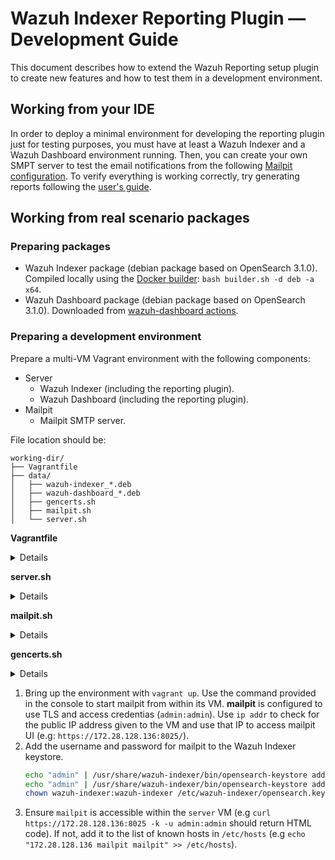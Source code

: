# Wazuh Indexer Reporting Plugin — Development Guide
This document describes how to extend the Wazuh Reporting setup plugin to create new features and how to test them in a development environment.

## Working from your IDE

In order to deploy a minimal environment for developing the reporting plugin just for testing purposes, you must have at least a Wazuh Indexer and a Wazuh Dashboard environment running. Then, you can create your own SMPT server to test the email notifications from the following [Mailpit configuration](https://github.com/wazuh/wazuh-indexer-reporting/tree/main/docs).
To verify everything is working correctly, try generating reports following the [user's guide](../../ref/modules/reporting/usage.md).

## Working from real scenario packages

### Preparing packages

- Wazuh Indexer package (debian package based on OpenSearch 3.1.0). Compiled locally using the [Docker builder](https://github.com/wazuh/wazuh-indexer/tree/main/build-scripts): `bash builder.sh -d deb -a x64`.
- Wazuh Dashboard package (debian package based on OpenSearch 3.1.0). Downloaded from [wazuh-dashboard actions](https://github.com/wazuh/wazuh-dashboard/actions/runs/16009728935).

### Preparing a development environment

Prepare a multi-VM Vagrant environment with the following components:

- Server
  - Wazuh Indexer (including the reporting plugin).
  - Wazuh Dashboard (including the reporting plugin).
- Mailpit
  - Mailpit SMTP server.

File location should be:
```
working-dir/
├── Vagrantfile
├── data/
│   ├── wazuh-indexer_*.deb
│   ├── wazuh-dashboard_*.deb
│   ├── gencerts.sh
│   ├── mailpit.sh
│   └── server.sh
```

**Vagrantfile**

<details><summary>Details</summary>
<p>

```rb
class VagrantPlugins::ProviderVirtualBox::Action::Network
  def dhcp_server_matches_config?(dhcp_server, config)
    true
  end
end

Vagrant.configure("2") do |config|

    config.vm.define "server" do |server|
      server.vm.box = "generic/ubuntu2204"
      server.vm.provider "virtualbox" do |vb|
        vb.memory = "8192"
      end
      # For Hyper-V provider
      #server.vm.provider "hyperv" do |hv|
      #  hv.memory = 8192
      #end
      server.vm.network "private_network", type: "dhcp"
      server.vm.hostname = "rhel-server"
      config.vm.provision "file", source: "data", destination: "/tmp/vagrant_data"

      server.vm.provision "shell", privileged: true, path: "data/server.sh"
    end

    config.vm.define "mailpit" do |mailpit|
      mailpit.vm.box = "generic/ubuntu2204"
      mailpit.vm.provider "virtualbox" do |vb|
        vb.memory = "1024"
      end
      # For Hyper-V provider
      #client.vm.provider "hyperv" do |hv|
      #  hv.memory = 8192
      #end
      mailpit.vm.network "private_network", type: "dhcp"
      mailpit.vm.hostname = "mailpit"

      config.vm.provision "file", source: "data", destination: "/tmp/vagrant_data"

      mailpit.vm.provision "shell", privileged: true, path: "data/mailpit.sh"
    end

end
```
</p>
</details>


**server.sh**
<details><summary>Details</summary>
<p>

```bash
#!/bin/bash

# Install
dpkg -i /tmp/vagrant_data/wazuh-indexer*.deb
dpkg -i /tmp/vagrant_data/wazuh-dashboard*.deb

# Setup

## Create certs
mkdir certs
cd certs || exit 1
bash /tmp/vagrant_data/gencerts.sh .

mkdir -p /etc/wazuh-indexer/certs
cp admin.pem  /etc/wazuh-indexer/certs/admin.pem
cp admin.key /etc/wazuh-indexer/certs/admin-key.pem
cp indexer.pem  /etc/wazuh-indexer/certs/indexer.pem
cp indexer-key.pem /etc/wazuh-indexer/certs/indexer-key.pem
cp ca.pem /etc/wazuh-indexer/certs/root-ca.pem
chown -R wazuh-indexer.wazuh-indexer /etc/wazuh-indexer/certs/

mkdir -p /etc/wazuh-dashboard/certs
cp dashboard.pem  /etc/wazuh-dashboard/certs/dashboard.pem
cp dashboard-key.pem /etc/wazuh-dashboard/certs/dashboard-key.pem
cp ca.pem /etc/wazuh-dashboard/certs/root-ca.pem
chown -R wazuh-dashboard.wazuh-dashboard /etc/wazuh-dashboard/certs/

systemctl daemon-reload

## set up Indexer
systemctl enable wazuh-indexer
systemctl start wazuh-indexer
/usr/share/wazuh-indexer/bin/indexer-security-init.sh

## set up Dashboard
systemctl enable wazuh-dashboard
systemctl start wazuh-dashboard

## enable IPv6
modprobe ipv6
sysctl -w net.ipv6.conf.all.disable_ipv6=0

## turn off firewalld
sudo ufw disable
```
</p>
</details>


**mailpit.sh**
<details><summary>Details</summary>
<p>

```bash
#!/bin/bash

# Install
curl -sOL https://raw.githubusercontent.com/axllent/mailpit/develop/install.sh && INSTALL_PATH=/usr/bin sudo bash ./install.sh

# Setup
## set up Mailpit
useradd -r -s /bin/false mailpit
groupadd -r mailpit
### Create directories
mkdir -p /var/lib/mailpit
chown -R mailpit.mailpit /var/lib/mailpit

### Create password file
mkdir -p /etc/mailpit
echo "admin:$(openssl passwd -apr1 admin)" > /etc/mailpit/passwords
chown -R mailpit.mailpit /var/lib/mailpit

## Create certs
mkdir certs
cd certs || exit 1
bash /tmp/vagrant_data/gencerts.sh .

mkdir -p /etc/mailpit/certs
cp admin.pem  /etc/mailpit/certs/admin.pem
cp admin.key /etc/mailpit/certs/admin-key.pem
cp mailpit.pem  /etc/mailpit/certs/mailpit.pem
cp mailpit-key.pem /etc/mailpit/certs/mailpit-key.pem
cp ca.pem /etc/mailpit/certs/root-ca.pem
chown -R mailpit.mailpit /etc/mailpit/certs/

## enable IPv6
modprobe ipv6
sysctl -w net.ipv6.conf.all.disable_ipv6=0

## turn off firewalld
sudo ufw disable

echo "======================================================"
echo "Start Mailpit with the following command:"
echo ""
echo "mailpit --listen 0.0.0.0:8025 --smtp 0.0.0.0:1025 --database /var/lib/mailpit.db --ui-auth-file /etc/mailpit/passwords --ui-tls-cert /etc/mailpit/certs/admin.pem --ui-tls-key /etc/mailpit/certs/admin-key.pem --smtp-tls-cert /etc/mailpit/certs/mailpit.pem --smtp-tls-key /etc/mailpit/certs/mailpit-key.pem"
echo "======================================================"

# Adding HTTPS: https://mailpit.axllent.org/docs/configuration/http/
# mailpit --ui-tls-cert /path/to/cert.pem --ui-tls-key /path/to/key.pem

# Adding basic authentication: https://mailpit.axllent.org/docs/configuration/passwords/
# mailpit --ui-auth-file /path/to/password-file
```

</p>
</details>

**gencerts.sh**
<details><summary>Details</summary>
<p>

```bash
#!/bin/bash

if [[ $# -ne 1 ]]; then
fs=$(mktemp -d)
else
fs=$1
shift
fi

echo Working directory $fs
cd $fs

if [[ ! -e $fs/cfssl ]]; then
curl -s -L -o $fs/cfssl https://pkg.cfssl.org/R1.2/cfssl_linux-amd64
curl -s -L -o $fs/cfssljson https://pkg.cfssl.org/R1.2/cfssljson_linux-amd64
chmod 755 $fs/cfssl*
fi

cfssl=$fs/cfssl
cfssljson=$fs/cfssljson

if [[ ! -e $fs/ca.pem ]]; then

cat << EOF | $cfssl gencert -initca - | $cfssljson -bare ca -
{
  "CN": "Wazuh",
  "key": {
    "algo": "rsa",
    "size": 2048
  },
  "names": [
  {
    "C": "US",
    "L": "San Francisco",
    "O": "Wazuh",
    "OU": "Wazuh Root CA"
  }
 ]
}
EOF

fi

if [[ ! -e $fs/ca-config.json ]]; then
$cfssl print-defaults config > ca-config.json
fi

gencert_rsa() {
        name=$1
        profile=$2
cat << EOF | $cfssl gencert -ca=ca.pem -ca-key=ca-key.pem -config=ca-config.json -profile=$profile -hostname="$name,127.0.0.1,localhost" - | $cfssljson -bare $name -
{
  "CN": "$i",
  "key": {
    "algo": "rsa",
    "size": 2048
  },
  "names": [
  {
    "C": "US",
    "L": "California",
    "O": "Wazuh",
    "OU": "Wazuh"
  }
  ],
  "hosts": [
    "$i",
    "localhost"
  ]
}
EOF
openssl pkcs8 -topk8 -inform pem -in $name-key.pem -outform pem -nocrypt -out $name.key
}

gencert_ec() {
    openssl ecparam -name secp256k1 -genkey -noout -out jwt-private.pem
    openssl ec -in jwt-private.pem -pubout -out jwt-public.pem
}

hosts=(indexer dashboard mailpit)
for i in "${hosts[@]}"; do
        gencert_rsa $i www
done

users=(admin)
for i in "${users[@]}"; do
        gencert_rsa $i client
done

gencert_ec
```

</p>
</details>

1. Bring up the environment with `vagrant up`. Use the command provided in the console to start mailpit from within its VM. **mailpit** is configured to use TLS and access credentias (`admin:admin`). Use `ip addr` to check for the public IP address given to the VM and use that IP to access mailpit UI (e.g: `https://172.28.128.136:8025/`).
2. Add the username and password for mailpit to the Wazuh Indexer keystore.
    ```bash
    echo "admin" | /usr/share/wazuh-indexer/bin/opensearch-keystore add opensearch.notifications.core.email.mailpit.username
    echo "admin" | /usr/share/wazuh-indexer/bin/opensearch-keystore add opensearch.notifications.core.email.mailpit.password
    chown wazuh-indexer:wazuh-indexer /etc/wazuh-indexer/opensearch.keystore
    ```
3. Ensure `mailpit` is accessible within the `server` VM (e.g `curl https://172.28.128.136:8025 -k -u admin:admin` should return HTML code). If not, add it to the list of known hosts in `/etc/hosts` (e.g `echo "172.28.128.136 mailpit mailpit" >> /etc/hosts`).
